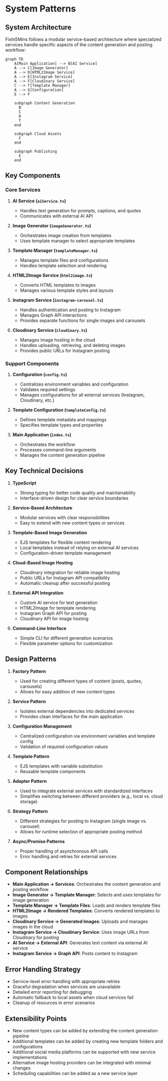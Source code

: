 # System Patterns

## System Architecture
FixIn5Mins follows a modular service-based architecture where specialized services handle specific aspects of the content generation and posting workflow:

```mermaid
graph TD
    A[Main Application] --> B[AI Service]
    A --> C[Image Generator]
    A --> D[HTML2Image Service]
    A --> E[Instagram Service]
    A --> F[Cloudinary Service]
    C --> T[Template Manager]
    A --> G[Configuration]
    E --> F
    
    subgraph Content Generation
      B
      C
      D
      T
    end
    
    subgraph Cloud Assets
      F
    end
    
    subgraph Publishing
      E
    end
```

## Key Components

### Core Services
1. **AI Service (`aiService.ts`)**
   - Handles text generation for prompts, captions, and quotes
   - Communicates with external AI API 

2. **Image Generator (`imageGenerator.ts`)**
   - Orchestrates image creation from templates
   - Uses template manager to select appropriate templates

3. **Template Manager (`templateManager.ts`)**
   - Manages template files and configurations
   - Handles template selection and rendering

4. **HTML2Image Service (`html2image.ts`)**
   - Converts HTML templates to images
   - Manages various template styles and layouts

5. **Instagram Service (`instagram-carousel.ts`)**
   - Handles authentication and posting to Instagram
   - Manages Graph API interactions
   - Provides separate functions for single images and carousels

6. **Cloudinary Service (`cloudinary.ts`)**
   - Manages image hosting in the cloud
   - Handles uploading, retrieving, and deleting images
   - Provides public URLs for Instagram posting

### Support Components
1. **Configuration (`config.ts`)**
   - Centralizes environment variables and configuration
   - Validates required settings
   - Manages configurations for all external services (Instagram, Cloudinary, etc.)

2. **Template Configuration (`templateConfig.ts`)**
   - Defines template metadata and mappings
   - Specifies template types and properties

3. **Main Application (`index.ts`)**
   - Orchestrates the workflow
   - Processes command-line arguments
   - Manages the content generation pipeline

## Key Technical Decisions

1. **TypeScript**
   - Strong typing for better code quality and maintainability
   - Interface-driven design for clear service boundaries

2. **Service-Based Architecture**
   - Modular services with clear responsibilities
   - Easy to extend with new content types or services

3. **Template-Based Image Generation**
   - EJS templates for flexible content rendering
   - Local templates instead of relying on external AI services
   - Configuration-driven template management

4. **Cloud-Based Image Hosting**
   - Cloudinary integration for reliable image hosting
   - Public URLs for Instagram API compatibility
   - Automatic cleanup after successful posting

5. **External API Integration**
   - Custom AI service for text generation
   - HTML2Image for template rendering
   - Instagram Graph API for posting
   - Cloudinary API for image hosting

6. **Command-Line Interface**
   - Simple CLI for different generation scenarios
   - Flexible parameter options for customization

## Design Patterns

1. **Factory Pattern**
   - Used for creating different types of content (posts, quotes, carousels)
   - Allows for easy addition of new content types

2. **Service Pattern**
   - Isolates external dependencies into dedicated services
   - Provides clean interfaces for the main application

3. **Configuration Management**
   - Centralized configuration via environment variables and template config
   - Validation of required configuration values

4. **Template Pattern**
   - EJS templates with variable substitution
   - Reusable template components

5. **Adapter Pattern**
   - Used to integrate external services with standardized interfaces
   - Simplifies switching between different providers (e.g., local vs. cloud storage)

6. **Strategy Pattern**
   - Different strategies for posting to Instagram (single image vs. carousel)
   - Allows for runtime selection of appropriate posting method

7. **Async/Promise Patterns**
   - Proper handling of asynchronous API calls
   - Error handling and retries for external services

## Component Relationships

- **Main Application → Services**: Orchestrates the content generation and posting workflow
- **Image Generator → Template Manager**: Selects and uses templates for image generation
- **Template Manager → Template Files**: Loads and renders template files
- **HTML2Image → Rendered Templates**: Converts rendered templates to images
- **Cloudinary Service → Generated Images**: Uploads and manages images in the cloud
- **Instagram Service → Cloudinary Service**: Uses image URLs from Cloudinary for posting
- **AI Service → External API**: Generates text content via external AI service
- **Instagram Service → Graph API**: Posts content to Instagram

## Error Handling Strategy
- Service-level error handling with appropriate retries
- Graceful degradation when services are unavailable
- Detailed error reporting for debugging
- Automatic fallback to local assets when cloud services fail
- Cleanup of resources in error scenarios

## Extensibility Points
- New content types can be added by extending the content generation pipeline
- Additional templates can be added by creating new template folders and configurations
- Additional social media platforms can be supported with new service implementations
- Alternative image hosting providers can be integrated with minimal changes
- Scheduling capabilities can be added as a new service layer 